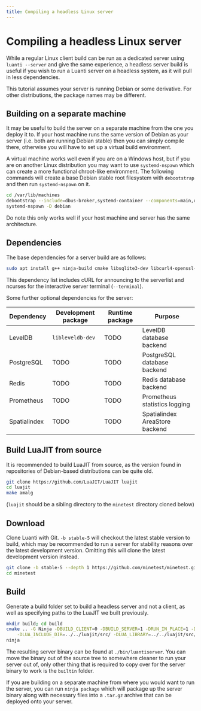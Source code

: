 ```yaml
---
title: Compiling a headless Linux server
---
```


# Compiling a headless Linux server
While a regular Linux client build can be run as a dedicated server using `luanti --server` and give the same experience, a headless server build is useful if you wish to run a Luanti server on a headless system, as it will pull in less dependencies.

This tutorial assumes your server is running Debian or some derivative. For other distributions, the package names may be different.

## Building on a separate machine
It may be useful to build the server on a separate machine from the one you deploy it to. If your host machine runs the same version of Debian as your server (i.e. both are running Debian stable) then you can simply compile there, otherwise you will have to set up a virtual build environment. 

A virtual machine works well even if you are on a Windows host, but if you are on another Linux distribution you may want to use `systemd-nspawn` which can create a more functional chroot-like environment. The following commands will create a base Debian stable root filesystem with `debootstrap` and then run `systemd-nspawn` on it.

```bash
cd /var/lib/machines
debootstrap --include=dbus-broker,systemd-container --components=main,universe stable debian https://deb.debian.org/debian/
systemd-nspawn -D debian
```

Do note this only works well if your host machine and server has the same architecture. 

## Dependencies
The base dependencies for a server build are as follows:

```bash
sudo apt install g++ ninja-build cmake libsqlite3-dev libcurl4-openssl-dev zlib1g-dev libgmp-dev libjsoncpp-dev libzstd-dev libncurses-dev
```

This dependency list includes cURL for announcing to the serverlist and ncurses for the interactive server terminal (`--terminal`).

Some further optional dependencies for the server:

| Dependency   | Development package | Runtime package | Purpose                                    |
| ------------ | ------------------- | --------------- | ------------------------------------------ |
| LevelDB      | `libleveldb-dev`    | TODO            | LevelDB database backend                   |
| PostgreSQL   | TODO                | TODO            | PostgreSQL database backend                |
| Redis        | TODO                | TODO            | Redis database backend                     |
| Prometheus   | TODO                | TODO            | Prometheus statistics logging              |
| Spatialindex | TODO                | TODO            | Spatialindex AreaStore backend             | 

## Build LuaJIT from source
It is recommended to build LuaJIT from source, as the version found in repositories of Debian-based distributions can be quite old.

```bash
git clone https://github.com/LuaJIT/LuaJIT luajit
cd luajit
make amalg
```

(`luajit` should be a sibling directory to the `minetest` directory cloned below)

## Download
Clone Luanti with Git. `-b stable-5` will checkout the latest stable version to build, which may be recommended to run a server for stability reasons over the latest development version. Omitting this will clone the latest development version instead.

```bash
git clone -b stable-5 --depth 1 https://github.com/minetest/minetest.git
cd minetest
```

## Build
Generate a build folder set to build a headless server and not a client, as well as specifying paths to the LuaJIT we built previously.

```bash
mkdir build; cd build
cmake .. -G Ninja -DBUILD_CLIENT=0 -DBUILD_SERVER=1 -DRUN_IN_PLACE=1 -DBUILD_UNITTESTS=0 \
	-DLUA_INCLUDE_DIR=../../luajit/src/ -DLUA_LIBRARY=../../luajit/src/libluajit.a
ninja
```

The resulting server binary can be found at `./bin/luantiserver`. You can move the binary out of the source tree to somewhere cleaner to run your server out of, only other thing that is required to copy over for the server binary to work is the `builtin` folder.

If you are building on a separate machine from where you would want to run the server, you can run `ninja package` which will package up the server binary along with necessary files into a `.tar.gz` archive that can be deployed onto your server.
